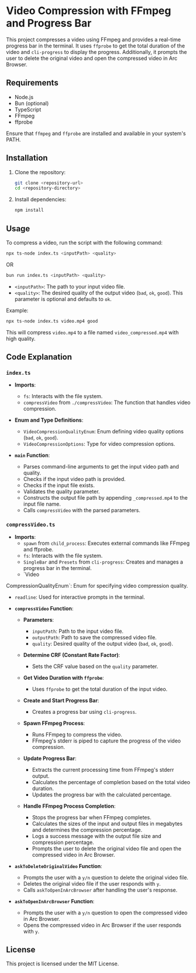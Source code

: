 # Video Compression with FFmpeg and Progress Bar

This project compresses a video using FFmpeg and provides a real-time progress bar in the terminal. It uses `ffprobe` to get the total duration of the video and `cli-progress` to display the progress. Additionally, it prompts the user to delete the original video and open the compressed video in Arc Browser.

## Requirements

- Node.js
- Bun (optional)
- TypeScript
- FFmpeg
- ffprobe

Ensure that `ffmpeg` and `ffprobe` are installed and available in your system's PATH.

## Installation

1. Clone the repository:

   ```sh
   git clone <repository-url>
   cd <repository-directory>
   ```

2. Install dependencies:

   ```sh
   npm install
   ```

## Usage

To compress a video, run the script with the following command:

```sh
npx ts-node index.ts <inputPath> <quality>
```

OR

```sh
bun run index.ts <inputPath> <quality>
```

- `<inputPath>`: The path to your input video file.
- `<quality>`: The desired quality of the output video (`bad`, `ok`, `good`). This parameter is optional and defaults to `ok`.

Example:

```sh
npx ts-node index.ts video.mp4 good
```

This will compress `video.mp4` to a file named `video_compressed.mp4` with high quality.

## Code Explanation

### `index.ts`

- **Imports**:
  - `fs`: Interacts with the file system.
  - `compressVideo` from `./compressVideo`: The function that handles video compression.

- **Enum and Type Definitions**:
  - `VideoCompressionQualityEnum`: Enum defining video quality options (`bad`, `ok`, `good`).
  - `VideoCompressionOptions`: Type for video compression options.

- **`main` Function**:
  - Parses command-line arguments to get the input video path and quality.
  - Checks if the input video path is provided.
  - Checks if the input file exists.
  - Validates the quality parameter.
  - Constructs the output file path by appending `_compressed.mp4` to the input file name.
  - Calls `compressVideo` with the parsed parameters.

### `compressVideo.ts`

- **Imports**:
  - `spawn` from `child_process`: Executes external commands like FFmpeg and ffprobe.
  - `fs`: Interacts with the file system.
  - `SingleBar` and `Presets` from `cli-progress`: Creates and manages a progress bar in the terminal.
  - `Video

CompressionQualityEnum`: Enum for specifying video compression quality.

- `readline`: Used for interactive prompts in the terminal.

- **`compressVideo` Function**:
  - **Parameters**:
    - `inputPath`: Path to the input video file.
    - `outputPath`: Path to save the compressed video file.
    - `quality`: Desired quality of the output video (`bad`, `ok`, `good`).

  - **Determine CRF (Constant Rate Factor)**:
    - Sets the CRF value based on the `quality` parameter.

  - **Get Video Duration with `ffprobe`**:
    - Uses `ffprobe` to get the total duration of the input video.

  - **Create and Start Progress Bar**:
    - Creates a progress bar using `cli-progress`.

  - **Spawn FFmpeg Process**:
    - Runs FFmpeg to compress the video.
    - FFmpeg's stderr is piped to capture the progress of the video compression.

  - **Update Progress Bar**:
    - Extracts the current processing time from FFmpeg's stderr output.
    - Calculates the percentage of completion based on the total video duration.
    - Updates the progress bar with the calculated percentage.

  - **Handle FFmpeg Process Completion**:
    - Stops the progress bar when FFmpeg completes.
    - Calculates the sizes of the input and output files in megabytes and determines the compression percentage.
    - Logs a success message with the output file size and compression percentage.
    - Prompts the user to delete the original video file and open the compressed video in Arc Browser.

- **`askToDeleteOriginalVideo` Function**:
  - Prompts the user with a `y/n` question to delete the original video file.
  - Deletes the original video file if the user responds with `y`.
  - Calls `askToOpenInArcBrowser` after handling the user's response.

- **`askToOpenInArcBrowser` Function**:
  - Prompts the user with a `y/n` question to open the compressed video in Arc Browser.
  - Opens the compressed video in Arc Browser if the user responds with `y`.

## License

This project is licensed under the MIT License.
